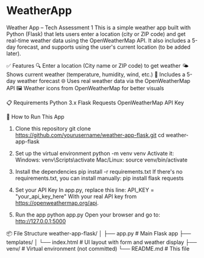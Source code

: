 # WeatherApp
Weather App – Tech Assessment 1
  This is a simple weather app built with Python (Flask) that lets users enter a location (city or ZIP code) and get real-time weather data using the OpenWeatherMap API.
  It also includes a 5-day forecast, and supports using the user's current location (to be added later).

✅ Features
  🔍 Enter a location (City name or ZIP code) to get weather
  🌤 Shows current weather (temperature, humidity, wind, etc.)
  📅 Includes a 5-day weather forecast
  🌐 Uses real weather data via the OpenWeatherMap API
  🖼 Weather icons from OpenWeatherMap for better visuals

📋 Requirements
  Python 3.x
  Flask
  Requests
  OpenWeatherMap API Key

🚀 How to Run This App
  1. Clone this repository
    git clone https://github.com/yourusername/weather-app-flask.git
    cd weather-app-flask

  2. Set up the virtual environment
    python -m venv venv
    Activate it:
    Windows:
    venv\Scripts\activate
    Mac/Linux:
    source venv/bin/activate

  3. Install the dependencies
    pip install -r requirements.txt
    If there's no requirements.txt, you can install manually:
    pip install flask requests

  4. Set your API Key
    In app.py, replace this line:
    API_KEY = "your_api_key_here"
    With your real API key from https://openweathermap.org/api.

  5. Run the app
    python app.py
    Open your browser and go to:
    http://127.0.0.1:5000

📦 File Structure
    weather-app-flask/
    │
    ├── app.py                 # Main Flask app
    ├── templates/
    │   └── index.html         # UI layout with form and weather display
    ├── venv/                  # Virtual environment (not committed)
    └── README.md              # This file
